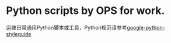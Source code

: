 # Python scripts by OPS for work.
运维日常通用Python脚本或工具，Python规范请参考[google-python-styleguide](https://github.com/zh-google-styleguide/zh-google-styleguide/tree/master/google-python-styleguide)
